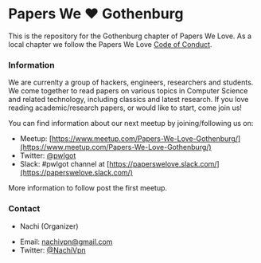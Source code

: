 # Papers We ❤️ Gothenburg

This is the repository for the Gothenburg chapter of Papers We Love. As a local chapter we follow the Papers We Love [Code of Conduct](https://github.com/papers-we-love/gothenburg/blob/master/code-of-conduct.md).

### Information

We are currenlty a group of hackers, engineers, researchers and students. We come together to read papers on various topics in Computer Science and related technology, including classics and latest research. If you love reading academic/research papers, or would like to start, come join us!

You can find information about our next meetup by joining/following us on:
* Meetup: [https://www.meetup.com/Papers-We-Love-Gothenburg/](https://www.meetup.com/Papers-We-Love-Gothenburg/)
* Twitter: [@pwlgot](https://twitter.com/pwlgot)
* Slack: #pwlgot channel at [https://paperswelove.slack.com/](https://paperswelove.slack.com/)

More information to follow post the first meetup.

### Contact

- Nachi (Organizer)
 * Email: [nachivpn@gmail.com](mailto:nachivpn@gmail.com)
 * Twitter: [@NachiVpn](https://twitter.com/NachiVpn)
